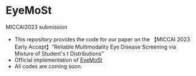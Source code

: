 # EyeMoSt
MICCAI2023 submission
* This repository provides the code for our paper on the 【MICCAI 2023 Early Accept】"Reliable Multimodality Eye Disease Screening via Mixture of Student's t Distributions"
* Official implementation of [EyeMoSt](https://arxiv.org/abs/2303.09790)
* All codes are coming soon.
